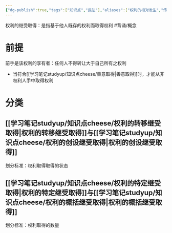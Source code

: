 ```yaml
---
{"dg-publish":true,"tags":["知识点","民法"],"aliases":["权利的相对发生","传来取得"],"permalink":"/学习笔记studyup/知识点cheese/权利的继受取得/","dgPassFrontmatter":true,"created":"2024-07-14T09:42:16.580+08:00","updated":"2024-10-27T19:56:00.316+08:00"}
---
```


权利的继受取得：是指基于他人既存的权利而取得权利 #背诵/概念 
# 前提
前手是该权利的享有者：任何人不得转让大于自己所有之权利
- 当符合[[学习笔记studyup/知识点cheese/善意取得\|善意取得]]时，才能从非权利人手中取得权利
# 分类
## [[学习笔记studyup/知识点cheese/权利的转移继受取得\|权利的转移继受取得]]与[[学习笔记studyup/知识点cheese/权利的创设继受取得\|权利的创设继受取得]]
划分标准：权利取得取得的状态
## [[学习笔记studyup/知识点cheese/权利的特定继受取得\|权利的特定继受取得]]与[[学习笔记studyup/知识点cheese/权利的概括继受取得\|权利的概括继受取得]]
划分标准：权利取得的数量